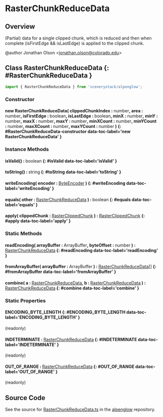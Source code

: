 # RasterChunkReduceData

## Overview

(Partial) data for a single clipped chunk, which is reduced and then when complete (isFirstEdge &amp;&amp; isLastEdge) is
applied to the clipped chunk.

@author Jonathan Olson &lt;jonathan.olson@colorado.edu&gt;

## Class RasterChunkReduceData {: #RasterChunkReduceData }


```js
import { RasterChunkReduceData } from 'scenerystack/alpenglow';
```
### Constructor

#### new RasterChunkReduceData( clippedChunkIndex : <span style="font-weight: 400;"><span style="color: hsla(calc(var(--md-hue) + 180deg),80%,40%,1);">number</span></span>, area : <span style="font-weight: 400;"><span style="color: hsla(calc(var(--md-hue) + 180deg),80%,40%,1);">number</span></span>, isFirstEdge : <span style="font-weight: 400;"><span style="color: hsla(calc(var(--md-hue) + 180deg),80%,40%,1);">boolean</span></span>, isLastEdge : <span style="font-weight: 400;"><span style="color: hsla(calc(var(--md-hue) + 180deg),80%,40%,1);">boolean</span></span>, minX : <span style="font-weight: 400;"><span style="color: hsla(calc(var(--md-hue) + 180deg),80%,40%,1);">number</span></span>, minY : <span style="font-weight: 400;"><span style="color: hsla(calc(var(--md-hue) + 180deg),80%,40%,1);">number</span></span>, maxX : <span style="font-weight: 400;"><span style="color: hsla(calc(var(--md-hue) + 180deg),80%,40%,1);">number</span></span>, maxY : <span style="font-weight: 400;"><span style="color: hsla(calc(var(--md-hue) + 180deg),80%,40%,1);">number</span></span>, minXCount : <span style="font-weight: 400;"><span style="color: hsla(calc(var(--md-hue) + 180deg),80%,40%,1);">number</span></span>, minYCount : <span style="font-weight: 400;"><span style="color: hsla(calc(var(--md-hue) + 180deg),80%,40%,1);">number</span></span>, maxXCount : <span style="font-weight: 400;"><span style="color: hsla(calc(var(--md-hue) + 180deg),80%,40%,1);">number</span></span>, maxYCount : <span style="font-weight: 400;"><span style="color: hsla(calc(var(--md-hue) + 180deg),80%,40%,1);">number</span></span> ) {: #RasterChunkReduceData-constructor data-toc-label='new RasterChunkReduceData' }

### Instance Methods

#### isValid() : <span style="font-weight: 400;"><span style="color: hsla(calc(var(--md-hue) + 180deg),80%,40%,1);">boolean</span></span> {: #isValid data-toc-label='isValid' }

#### toString() : <span style="font-weight: 400;"><span style="color: hsla(calc(var(--md-hue) + 180deg),80%,40%,1);">string</span></span> {: #toString data-toc-label='toString' }

#### writeEncoding( encoder : <span style="font-weight: 400;">[ByteEncoder](../alpenglow/ByteEncoder.md)</span> ) {: #writeEncoding data-toc-label='writeEncoding' }

#### equals( other : <span style="font-weight: 400;">[RasterChunkReduceData](../alpenglow/RasterChunkReduceData.md)</span> ) : <span style="font-weight: 400;"><span style="color: hsla(calc(var(--md-hue) + 180deg),80%,40%,1);">boolean</span></span> {: #equals data-toc-label='equals' }

#### apply( clippedChunk : <span style="font-weight: 400;">[RasterClippedChunk](../alpenglow/RasterClippedChunk.md)</span> ) : <span style="font-weight: 400;">[RasterClippedChunk](../alpenglow/RasterClippedChunk.md)</span> {: #apply data-toc-label='apply' }

### Static Methods

#### readEncoding( arrayBuffer : <span style="font-weight: 400;">ArrayBuffer</span>, byteOffset : <span style="font-weight: 400;"><span style="color: hsla(calc(var(--md-hue) + 180deg),80%,40%,1);">number</span></span> ) : <span style="font-weight: 400;">[RasterChunkReduceData](../alpenglow/RasterChunkReduceData.md)</span> {: #readEncoding data-toc-label='readEncoding' }

#### fromArrayBuffer( arrayBuffer : <span style="font-weight: 400;">ArrayBuffer</span> ) : <span style="font-weight: 400;">[RasterChunkReduceData](../alpenglow/RasterChunkReduceData.md)[]</span> {: #fromArrayBuffer data-toc-label='fromArrayBuffer' }

#### combine( a : <span style="font-weight: 400;">[RasterChunkReduceData](../alpenglow/RasterChunkReduceData.md)</span>, b : <span style="font-weight: 400;">[RasterChunkReduceData](../alpenglow/RasterChunkReduceData.md)</span> ) : <span style="font-weight: 400;">[RasterChunkReduceData](../alpenglow/RasterChunkReduceData.md)</span> {: #combine data-toc-label='combine' }

### Static Properties

#### ENCODING_BYTE_LENGTH {: #ENCODING_BYTE_LENGTH data-toc-label='ENCODING_BYTE_LENGTH' }

(readonly)

#### INDETERMINATE : <span style="font-weight: 400;">[RasterChunkReduceData](../alpenglow/RasterChunkReduceData.md)</span> {: #INDETERMINATE data-toc-label='INDETERMINATE' }

(readonly)

#### OUT_OF_RANGE : <span style="font-weight: 400;">[RasterChunkReduceData](../alpenglow/RasterChunkReduceData.md)</span> {: #OUT_OF_RANGE data-toc-label='OUT_OF_RANGE' }

(readonly)



## Source Code

See the source for [RasterChunkReduceData.ts](https://github.com/phetsims/alpenglow/blob/main/js/parallel/raster-clip/RasterChunkReduceData.ts) in the [alpenglow](https://github.com/phetsims/alpenglow) repository.
